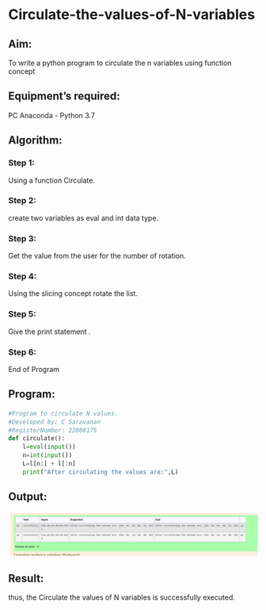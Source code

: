 # Circulate-the-values-of-N-variables
## Aim:
To write a python program to circulate the n variables using function concept
## Equipment’s required:
PC
Anaconda - Python 3.7
## Algorithm: 
### Step 1:
Using a function Circulate.
 
### Step 2:
create two variables as eval and int data type.

### Step 3: 
Get the value from the user for the number of rotation.
### Step 4: 
Using the slicing concept rotate the list.

### Step 5:
Give the print statement .

### Step 6:
End of Program 

## Program:
``` py
#Program to circulate N values.
#Developed by: C Saravanan
#RegisterNumber: 22008175
def circulate():
    l=eval(input())
    n=int(input())
    L=l[n:] + l[:n]
    print("After circulating the values are:",L)


```

## Output:
![Output](/Screenshot%20from%202023-01-10%2021-09-45.jpg)

## Result:
thus, the Circulate the values of N variables is successfully executed.